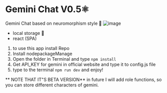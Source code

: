 # Gemini Chat V0.5⚛️

Gemini Chat based on neuromorphism style 🌵
![image](https://github.com/user-attachments/assets/26c1e271-ed70-4561-9515-a7fbc8cef7f7)

* local storage 🏦
* react (SPA) 

1. to use this app install Repo
2. Install nodepackageManage
3. Open the folder in Terminal and type `npm install`
4. Get API_KEY for gemini in official website and type it to config.js file
5. type to the terminal `npm run dev` and enjoy!

** NOTE THAT IT"S BETA VERSION**
in future I will add role functions, so you can store different characters of gemini.
